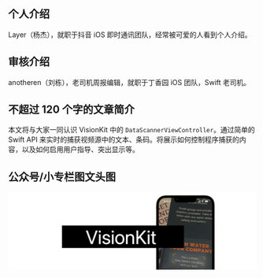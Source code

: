 ## 个人介绍

Layer（杨杰），就职于抖音 iOS 即时通讯团队，经常被可爱的人看到个人介绍。

## 审核介绍

anotheren（刘栋），老司机周报编辑，就职于丁香园 iOS 团队，Swift 老司机。

## 不超过 120 个字的文章简介

本文将与大家一同认识 VisionKit 中的 `DataScannerViewController`。通过简单的 Swift API 来实时的捕获视频源中的文本、条码。将展示如何控制程序捕获的内容，以及如何启用用户指导、突出显示等。

## 公众号/小专栏图文头图

![](./images/banner.png)
